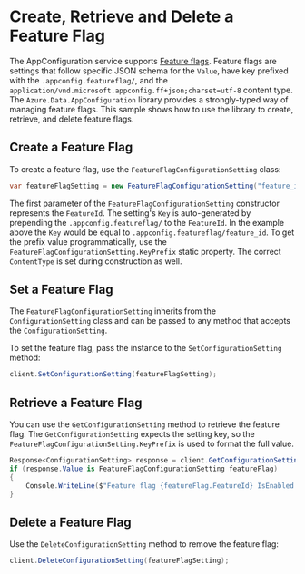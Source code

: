 # Create, Retrieve and Delete a Feature Flag

The AppConfiguration service supports [Feature flags](https://docs.microsoft.com/azure/azure-app-configuration/concept-feature-management). 
Feature flags are settings that follow specific JSON schema for the `Value`, have key prefixed with the `.appconfig.featureflag/`, and the `application/vnd.microsoft.appconfig.ff+json;charset=utf-8` content type.
The `Azure.Data.AppConfiguration` library provides a strongly-typed way of managing feature flags.
This sample shows how to use the library to create, retrieve, and delete feature flags.

## Create a Feature Flag

To create a feature flag, use the `FeatureFlagConfigurationSetting` class:

```C# Snippet:Sample_CreateFeatureFlag
var featureFlagSetting = new FeatureFlagConfigurationSetting("feature_id", isEnabled: true);
```

The first parameter of the `FeatureFlagConfigurationSetting` constructor represents the `FeatureId`.
The setting's `Key` is auto-generated by prepending the `.appconfig.featureflag/` to the `FeatureId`.
In the example above the `Key` would be equal to `.appconfig.featureflag/feature_id`.
To get the prefix value programmatically, use the `FeatureFlagConfigurationSetting.KeyPrefix` static property. The correct `ContentType` is set during construction as well.

## Set a Feature Flag

The `FeatureFlagConfigurationSetting` inherits from the `ConfigurationSetting` class and can be passed to any method that accepts the `ConfigurationSetting`.

To set the feature flag, pass the instance to the `SetConfigurationSetting` method:

```C# Snippet:Sample_SetFeatureFlag
client.SetConfigurationSetting(featureFlagSetting);
```

## Retrieve a Feature Flag

You can use the `GetConfigurationSetting` method to retrieve the feature flag. The `GetConfigurationSetting` expects the setting key, so the `FeatureFlagConfigurationSetting.KeyPrefix` is used to format the full value.

```C# Snippet:Sample_GetFeatureFlag
Response<ConfigurationSetting> response = client.GetConfigurationSetting(FeatureFlagConfigurationSetting.KeyPrefix + "feature_id");
if (response.Value is FeatureFlagConfigurationSetting featureFlag)
{
    Console.WriteLine($"Feature flag {featureFlag.FeatureId} IsEnabled: {featureFlag.IsEnabled}");
}
```

## Delete a Feature Flag

Use the `DeleteConfigurationSetting` method to remove the feature flag:

```C# Snippet:Sample_DeleteFeatureFlag
client.DeleteConfigurationSetting(featureFlagSetting);
```
